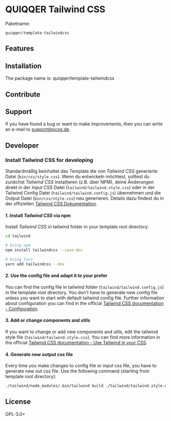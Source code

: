 QUIQQER Tailwind CSS
====================



Paketname:

    quiqqer/template-tailwindcss


Features
--------



Installation
------------

The package name is: quiqqer/template-tailwindcss


Contribute
----------


Support
-------

If you have found a bug or want to make improvements,
then you can write an e-mail to support@pcsg.de.

Developer
---------

### Install Tailwind CSS for developing

Standardmäßig beinhaltet das Template die von *Tailwind CSS* generierte Datei (`bin/css/style.css`). 
Wenn du entwickeln möchtest, solltest du zunächst *Tailwind CSS* installieren (z.B. über NPM), deine Änderungen direkt 
in der Input CSS Datei (`tailwind/tailwind.style.css`) oder in der Tailwind Config Datei (`tailwind/tailwind.config.js`) übernehmen 
und die Output Datei (`bin/css/style.css`) neu generieren. Details dazu findest du in der offiziellen [Tailwind CSS Dokumentation](https://tailwindcss.com/docs/installation).

#### 1. Install *Tailwind CSS* via npm

Install *Tailwind CSS* in tailwind folder in your template root directory:

```bash
cd tailwind

# Using npm
npm install tailwindcss --save-dev

# Using Yarn
yarn add tailwindcss --dev

```

#### 2. Use the config file and adapt it to your prefer

You can find the config file in tailwind folder (`tailwind/tailwind.config.js`) in the template root directory. 
You don't have to generate new config file unless you want to start with default tailwind config file. 
Further information about configuration you can find in the official [Tailwind CSS documentation - Configuration](https://tailwindcss.com/docs/configuration).


#### 3. Add or change components and utils

If you want to change or add new components and utils, edit the tailwind style file (`tailwind/tailwind.style.css`).
You can find more information in the official [Tailwind CSS documentation - Use Tailwind in your CSS](https://tailwindcss.com/docs/installation#3-use-tailwind-in-your-css).

#### 4. Generate new output css file

Every time you make changes to config file or input css file, you have to generate new out css file. 
Use the following command (starting from template root directory):

```bash
./tailwind/node_modules/.bin/tailwind build ./tailwind/tailwind.style.css -c ./tailwind/tailwind.config.js -o ./bin/css/style.css
``` 


License
-------

GPL-3.0+
